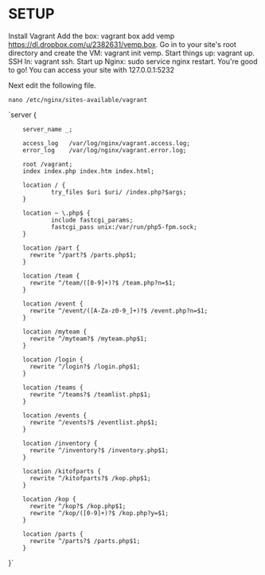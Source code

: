 SETUP
===============

Install Vagrant
Add the box: vagrant box add vemp https://dl.dropbox.com/u/2382631/vemp.box.
Go in to your site's root directory and create the VM: vagrant init vemp.
Start things up: vagrant up.
SSH In: vagrant ssh.
Start up Nginx: sudo service nginx restart.
You're good to go! You can access your site with 127.0.0.1:5232

Next edit the following file.

`nano /etc/nginx/sites-available/vagrant`

`server {

        server_name _;

        access_log   /var/log/nginx/vagrant.access.log;
        error_log    /var/log/nginx/vagrant.error.log;

        root /vagrant;
        index index.php index.htm index.html;

        location / {
                try_files $uri $uri/ /index.php?$args;
        }

        location ~ \.php$ {
                include fastcgi_params;
                fastcgi_pass unix:/var/run/php5-fpm.sock;
        }

        location /part {
          rewrite ^/part?$ /parts.php$1;
        }

        location /team {
          rewrite ^/team/([0-9]+)?$ /team.php?n=$1;
        }

        location /event {
          rewrite ^/event/([A-Za-z0-9_]+)?$ /event.php?n=$1;
        }

        location /myteam {
          rewrite ^/myteam?$ /myteam.php$1;
        }

        location /login {
          rewrite ^/login?$ /login.php$1;
        }

        location /teams {
          rewrite ^/teams?$ /teamlist.php$1;
        }

        location /events {
          rewrite ^/events?$ /eventlist.php$1;
        }

        location /inventory {
          rewrite ^/inventory?$ /inventory.php$1;
        }

        location /kitofparts {
          rewrite ^/kitofparts?$ /kop.php$1;
        }

        location /kop {
          rewrite ^/kop?$ /kop.php$1;
          rewrite ^/kop/([0-9]+)?$ /kop.php?y=$1;
        }

        location /parts {
          rewrite ^/parts?$ /parts.php$1;
        }
}`




